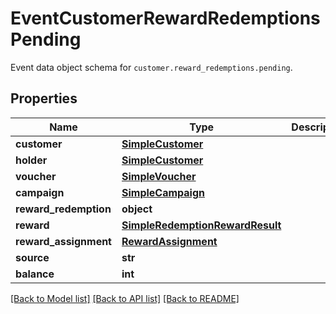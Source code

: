 # EventCustomerRewardRedemptionsPending

Event data object schema for `customer.reward_redemptions.pending`.

## Properties
Name | Type | Description | Notes
------------ | ------------- | ------------- | -------------
**customer** | [**SimpleCustomer**](SimpleCustomer.md) |  | [optional] 
**holder** | [**SimpleCustomer**](SimpleCustomer.md) |  | [optional] 
**voucher** | [**SimpleVoucher**](SimpleVoucher.md) |  | [optional] 
**campaign** | [**SimpleCampaign**](SimpleCampaign.md) |  | [optional] 
**reward_redemption** | **object** |  | [optional] 
**reward** | [**SimpleRedemptionRewardResult**](SimpleRedemptionRewardResult.md) |  | [optional] 
**reward_assignment** | [**RewardAssignment**](RewardAssignment.md) |  | [optional] 
**source** | **str** |  | [optional] 
**balance** | **int** |  | [optional] 

[[Back to Model list]](../README.md#documentation-for-models) [[Back to API list]](../README.md#documentation-for-api-endpoints) [[Back to README]](../README.md)


